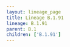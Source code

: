 ```yaml
---
layout: lineage_page
title: Lineage B.1.91
lineage: B.1.91
parent: B.1
children: ['B.1.91']
---
```

